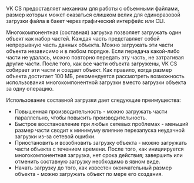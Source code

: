 VK CS предоставляет механизм для работы с объемными файлами, размер которых может оказаться слишком велик для единоразовой загрузки файла в бакет через графический интерфейс или CLI.

Многокомпонентная (составная) загрузка позволяет загружать один объект как набор частей. Каждая часть представляет собой непрерывную часть данных объекта. Можно загружать эти части объекта независимо и в любом порядке. Если передача какой-либо части не удалась, можно повторно передать эту часть, не затрагивая другие части. После того, как все части объекта загружены, VK CS собирает эти части и создает объект. Как правило, когда размер объекта достигает 100 МБ, рекомендуется рассмотреть возможность использования многокомпонентной загрузки вместо загрузки объекта за одну операцию.

Использование составной загрузки дает следующие преимущества:

- Повышенная производительность - можно загружать части параллельно, чтобы повысить производительность.
- Быстрое восстановление при любых сетевых проблемах - меньший размер части сводит к минимуму влияние перезапуска неудачной загрузки из-за сетевой ошибки.
- Приостановить и возобновить загрузку объекта - можно загружать части объекта с течением времени. После того, как инициируется многокомпонентная загрузка, нет срока действия; завершить или отменить составную загрузку необходимо в явном виде.
- Начать загрузку до того, как известен окончательный размер объекта - можно загружать объект по мере его создания.
